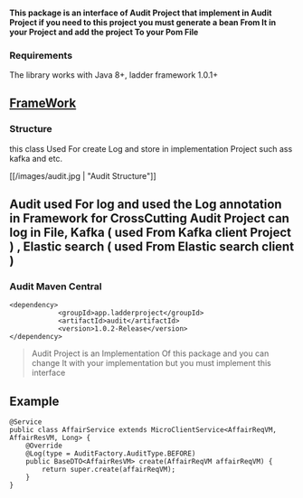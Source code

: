 #### This package is an interface of Audit Project that implement in Audit Project if you need to this project you must generate a bean From It in your Project and add the project To your Pom File

### Requirements
The library works with Java 8+, ladder framework 1.0.1+

## [FrameWork](https://github.com/nimamoosavi/core/wiki)


### Structure
this class Used For create Log and store in implementation Project such ass kafka and etc.

[[/images/audit.jpg | "Audit Structure"]]


## Audit used For log and used the Log annotation in Framework for CrossCutting  Audit Project can log in File, Kafka ( used From Kafka client Project ) , Elastic search ( used From Elastic search client )

### Audit Maven Central
~~~
<dependency>
            <groupId>app.ladderproject</groupId>
            <artifactId>audit</artifactId>
            <version>1.0.2-Release</version>
</dependency>
~~~

> Audit Project is an Implementation Of this package and you can change It with your implementation but you must implement this interface

## Example

~~~
@Service
public class AffairService extends MicroClientService<AffairReqVM, AffairResVM, Long> {
    @Override
    @Log(type = AuditFactory.AuditType.BEFORE)
    public BaseDTO<AffairResVM> create(AffairReqVM affairReqVM) {
        return super.create(affairReqVM);
    }
}
~~~
